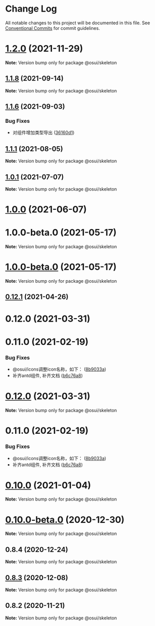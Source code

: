 # Change Log

All notable changes to this project will be documented in this file.
See [Conventional Commits](https://conventionalcommits.org) for commit guidelines.

# [1.2.0](https://gitee.com/gitee-fe/osui/tree/master/compare/v1.1.23...v1.2.0) (2021-11-29)

**Note:** Version bump only for package @osui/skeleton





## [1.1.8](https://gitee.com/gitee-fe/osui/tree/master/compare/v1.1.7...v1.1.8) (2021-09-14)

**Note:** Version bump only for package @osui/skeleton





## [1.1.6](https://gitee.com/gitee-fe/osui/tree/master/compare/v1.1.5...v1.1.6) (2021-09-03)


### Bug Fixes

* 对组件增加类型导出 ([36160d1](https://gitee.com/gitee-fe/osui/tree/master/commits/36160d14e8fee068f34d363d529345d95cfbd39e))





## [1.1.1](https://gitee.com/gitee-fe/osui/tree/master/compare/v1.0.0-beta.1...v1.1.1) (2021-08-05)

**Note:** Version bump only for package @osui/skeleton





## [1.0.1](https://gitee.com/gitee-fe/osui/tree/master/compare/@osui/skeleton@1.0.0...@osui/skeleton@1.0.1) (2021-07-07)

**Note:** Version bump only for package @osui/skeleton





# [1.0.0](https://gitee.com/gitee-fe/osui/tree/master/compare/@osui/skeleton@0.12.1...@osui/skeleton@1.0.0) (2021-06-07)



# 1.0.0-beta.0 (2021-05-17)

**Note:** Version bump only for package @osui/skeleton





# [1.0.0-beta.0](https://gitee.com/gitee-fe/osui/tree/master/compare/v0.12.1...v1.0.0-beta.0) (2021-05-17)

**Note:** Version bump only for package @osui/skeleton





## [0.12.1](https://gitee.com/gitee-fe/osui/tree/master/compare/@osui/skeleton@0.10.0...@osui/skeleton@0.12.1) (2021-04-26)



# 0.12.0 (2021-03-31)



# 0.11.0 (2021-02-19)


### Bug Fixes

* @osui/icons调整icon名称，如下： ([8b9033a](https://gitee.com/gitee-fe/osui/tree/master/commits/8b9033af14f14ebae853692523739ca22c64123a))
* 补齐antd组件, 补齐文档 ([b6c76a8](https://gitee.com/gitee-fe/osui/tree/master/commits/b6c76a864b121479e151a97e926546f3370d0aed))





# [0.12.0](https://gitee.com/gitee-fe/osui/tree/master/compare/v0.11.0...v0.12.0) (2021-03-31)

**Note:** Version bump only for package @osui/skeleton





# 0.11.0 (2021-02-19)


### Bug Fixes

* @osui/icons调整icon名称，如下： ([8b9033a](https://gitee.com/gitee-fe/osui/tree/master/commits/8b9033af14f14ebae853692523739ca22c64123a))
* 补齐antd组件, 补齐文档 ([b6c76a8](https://gitee.com/gitee-fe/osui/tree/master/commits/b6c76a864b121479e151a97e926546f3370d0aed))





# [0.10.0](https://gitee.com/gitee-fe/osui/tree/master/compare/@osui/skeleton@0.10.0-beta.0...@osui/skeleton@0.10.0) (2021-01-04)

**Note:** Version bump only for package @osui/skeleton





# [0.10.0-beta.0](https://gitee.com/gitee-fe/osui/tree/master/compare/@osui/skeleton@0.8.4...@osui/skeleton@0.10.0-beta.0) (2020-12-30)

**Note:** Version bump only for package @osui/skeleton





## 0.8.4 (2020-12-24)

**Note:** Version bump only for package @osui/skeleton





## [0.8.3](https://gitee.com/gitee-fe/osui/tree/master/compare/@osui/skeleton@0.8.2...@osui/skeleton@0.8.3) (2020-12-08)

**Note:** Version bump only for package @osui/skeleton





## 0.8.2 (2020-11-21)

**Note:** Version bump only for package @osui/skeleton
